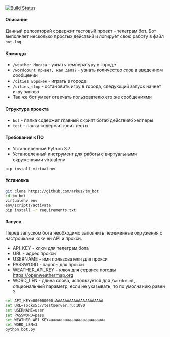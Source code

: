 [![Build Status](https://travis-ci.org/arkuz/tm_bot.svg?branch=master)](https://travis-ci.org/arkuz/tm_bot)
#### Описание
Данный репозиторий содержит тестовый проект - телеграм бот. Бот выполняет несколько простых действий и логирует свою работу в файл `bot.log`.

#### Команды
 - `/weather Москва` - узнать температуру в городе
 - `/wordcount привет, как дела?` - узнать количество слов в введенном сообщении
 - `/cities Воронеж` - играть в города
 - `/cities_stop` - остановить игру в города, следующий запуск начнет игру заново
 - Так же бот умеет отвечать пользователю его же сообщениями
 
 
#### Структура проекта
 - `bot` - папка содержит главный скрипт ботаб действияб хелперы
 - `test` - папка содержит юнит тесты
 
#### Требования к ПО
- Установленный Python 3.7
- Установленный инструмент для работы с виртуальными окружениями virtualenv
```bash
pip install virtualenv
```

#### Установка
```bash
git clone https://github.com/arkuz/tm_bot
cd tm_bot
virtualenv env
env/scripts/activate
pip install -r requirements.txt
```

#### Запуск

Перед запуском бота необходимо заполнить переменные окружения с настройками ключей API и прокси.
 - API_KEY - ключ для телеграм бота
 - URL - адрес прокси
 - USERNAME - имя пользователя для прокси
 - PASSWORD - пароль для прокси
 - WEATHER_API_KEY - ключ для сервиса погоды https://openweathermap.org
 - WORD_LEN - длина слова, используется для `/wordcount`, опциональный параметр, если не указывать, то по умолчанию равен 2
```bash
set API_KEY=000000000:AAAAAAAAAAAAAAAAAAAAA
set URL=socks5://testserver.ru:1080
set USERNAME=user
set PASSWORD=pass
set WEATHER_API_KEY=aaaaaaaaaaaaaaaaaaaaaaaa
set WORD_LEN=3
python bot.py
```
